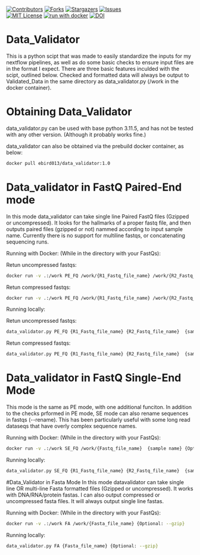 

<!-- PROJECT SHIELDS -->
[![Contributors][contributors-shield]][contributors-url]
[![Forks][forks-shield]][forks-url]
[![Stargazers][stars-shield]][stars-url]
[![Issues][issues-shield]][issues-url]
<br />
[![MIT License](https://img.shields.io/badge/License-MIT-green.svg?style=flat-square)](LICENSE)
[![run with docker](https://img.shields.io/badge/run%20with-docker-0db7ed?labelColor=000000&logo=docker)](https://www.docker.com/)
[![DOI](https://zenodo.org/badge/833264466.svg)](https://zenodo.org/doi/10.5281/zenodo.12812093)



# Data_Validator
This is a python scipt that was made to easily standardize the inputs for my nextflow pipelines, as well as do some basic checks to ensure input files are in the format I expect. There are three basic features inculded with the scipt, outlined below. Checked and formatted data will always be output to Validated_Data in the same directory as data_validator.py (/work in the docker container).

# Obtaining Data_Validator
data_validator.py can be used with base python 3.11.5, and has not be tested with any other version. (Although it probably works fine.)

data_validator can also be obtained via the prebuild docker container, as below:
```sh
docker pull ebird013/data_validator:1.0
```

# Data_validator in FastQ Paired-End mode
In this mode data_validator can take single line Paired FastQ files (Gzipped or uncompressed). It looks for the hallmarks of a proper fastq file, and then outputs paired files (gzipped or not) nammed according to input sample name. Currently there is no support for multiline fastqs, or concatenating sequencing runs.

Running with Docker: (While in the directory with your FastQs):

Retun uncompressed fastqs:
```sh
docker run -v .:/work PE_FQ /work/{R1_Fastq_file_name} /work/{R2_Fastq_file_name}  {sample name}
```
Retun compressed fastqs:
```sh
docker run -v .:/work PE_FQ /work/{R1_Fastq_file_name} /work/{R2_Fastq_file_name}  {sample name} --gzip
```

Running locally:

Retun uncompressed fastqs:
```sh
data_validator.py PE_FQ {R1_Fastq_file_name} {R2_Fastq_file_name}  {sample name}
```
Retun compressed fastqs:
```sh
data_validator.py PE_FQ {R1_Fastq_file_name} {R2_Fastq_file_name}  {sample name} --gzip
```

# Data_validator in FastQ Single-End Mode
This mode is the same as PE mode, with one additional funciton. In addition to the checks prformed in PE mode, SE mode can also rename sequences in fastqs (--rename). This has been particularly useful with some long read dataseqs that have overly complex sequence names.

Running with Docker: (While in the directory with your FastQs):
```sh
docker run -v .:/work SE_FQ /work/{Fastq_file_name}  {sample name} {Optional: --gzip, --rename}
```

Running locally:
```sh
data_validator.py SE_FQ {R1_Fastq_file_name} {R2_Fastq_file_name}  {sample name} {Optional: --gzip, --rename}
```

#Data_Validator in Fasta Mode
In this mode datavalidator can take single line OR multi-line Fasta formatted files (Gzipped or uncompressed). It works with DNA/RNA/protein fastas. I can also output compressed or uncompressed fasta files. It will always output single line fastas.

Running with Docker: (While in the directory with your FastQs):
```sh
docker run -v .:/work FA /work/{Fasta_file_name} {Optional: --gzip}
```

Running locally:
```sh
data_validator.py FA {Fasta_file_name} {Optional: --gzip}
```


<!-- MARKDOWN LINKS & IMAGES -->
<!-- https://www.markdownguide.org/basic-syntax/#reference-style-links -->
[contributors-shield]: https://img.shields.io/github/contributors/edwardbirdlab/nextflow_input_std.svg?style=for-the-badge
[contributors-url]: https://github.com/edwardbirdlab/nextflow_input_std/graphs/contributors
[forks-shield]: https://img.shields.io/github/forks/edwardbirdlab/nextflow_input_std.svg?style=for-the-badge
[forks-url]: https://github.com/edwardbirdlab/nextflow_input_std/network/members
[stars-shield]: https://img.shields.io/github/stars/edwardbirdlab/nextflow_input_std.svg?style=for-the-badge
[stars-url]: https://github.com/edwardbirdlab/nextflow_input_std/stargazers
[issues-shield]: https://img.shields.io/github/issues/edwardbirdlab/nextflow_input_std.svg?style=for-the-badge
[issues-url]: https://github.com/edwardbirdlab/nextflow_input_std/issues
[license-shield]: https://img.shields.io/github/license/edwardbirdlab/nextflow_input_std.svg?style=for-the-badge
[license-url]: https://github.com/edwardbirdlab/nextflow_input_std/blob/master/LICENSE
